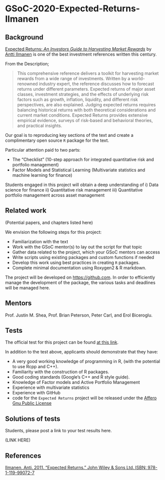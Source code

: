 # GSoC-2020-Expected-Returns-Ilmanen

## Background

[Expected Returns: _An Investors Guide to Harvesting Market Rewards_](https://www.wiley.com/en-us/Expected+Returns%3A+An+Investor%27s+Guide+to+Harvesting+Market+Rewards-p-9781119990727) by [Antti Ilmanen](https://www.aqr.com/About-Us/OurFirm/Antti-Ilmanen) is one of the best investment references written this century.  

From the Description;

> This comprehensive reference delivers a toolkit for harvesting market rewards from a wide range of investments. Written by a world-renowned industry expert, the reference discusses how to forecast returns under different parameters. Expected returns of major asset classes, investment strategies, and the effects of underlying risk factors such as growth, inflation, liquidity, and different risk perspectives, are also explained. Judging expected returns requires balancing historical returns with both theoretical considerations and current market conditions. Expected Returns provides extensive empirical evidence, surveys of risk-based and behavioral theories, and practical insights.


Our goal is to reproducing key sections of the text and create a complimentary open source `R` package for the text.

Particular attention paid to two parts:

* The “Checklist” (10-step approach for integrated quantitative risk and portfolio management) 
* Factor Models and Statistical Learning (Multivariate statistics and machine learning for finance)

Students engaged in this project will obtain a deep understanding of
i) Data science for finance
ii) Quantitative risk management
iii) Quantitative portfolio management across asset management


## Related work

(Potential papers, and chapters listed here)

We envision the following steps for this project:

* Familiarization with the text
* Work with the GSoC mentor(s) to lay out the script for that topic
* Gather data related to the project, which your GSoC mentors can access
* Write scripts using existing packages and custom functions if needed
* Develop this work using best practices in creating `R` packages.
* Complete minimal documentation using Roxygen2 & R markdown.

The project will be developed on https://github.com. In order to efficiently manage the development of the package, the various tasks and deadlines will be managed here.

## Mentors

Prof. Justin M. Shea, Prof. Brian Peterson, Peter Carl, and Erol Biceroglu.

## Tests

The official test for this project can be found [at this link](https://drive.google.com/file/d/0Bx2D7if2YYptOW1VLXp1bTBMOExZOFhtWWJ3UGhSd0FtUlJj/view?usp=sharing).

In addition to the test above, applicants should demonstrate that they have:
* A very good working knowledge of programming in R, (with the potential to use Rcpp and C++). 
* Familiarity with the construction of R packages.
* Good coding standards (Google’s C++ and R style guide).
* Knowledge of Factor models and Active Portfolio Management
* Experience with multivariate statistics
* Experience with GitHub
* code for the `Expected Returns` project will be released under the [Affero Gnu Public License](https://www.gnu.org/licenses/agpl-3.0.en.html)

## Solutions of tests

Students, please post a link to your test results here.

(LINK HERE)

## References

[Ilmanen, Anti. 2011. “Expected Returns.” John Wiley & Sons Ltd. ISBN: 978-1-119-99072-7](https://www.wiley.com/en-us/Expected+Returns%3A+An+Investor%27s+Guide+to+Harvesting+Market+Rewards-p-9781119990727)

